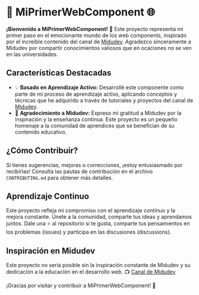 # 🌟 MiPrimerWebComponent 🌐

**¡Bienvenido a MiPrimerWebComponent!** 🚀 Este proyecto representa mi primer paso en el emocionante mundo de los web components, inspirado por el increíble contenido del canal de [Midudev](https://www.youtube.com/@midudev). Agradezco sinceramente a Midudev por compartir conocimientos valiosos que en ocaciones no se ven en las universidades.

## Características Destacadas
- 💡 **Basado en Aprendizaje Activo:** Desarrollé este componente como parte de mi proceso de aprendizaje activo, aplicando conceptos y técnicas que he adquirido a través de tutoriales y proyectos del canal de [Midudev](https://www.youtube.com/@midudev).
- 🙏 **Agradecimiento a Midudev:** Expreso mi gratitud a Midudev por la inspiración y la enseñanza continua. Este proyecto es un pequeño homenaje a la comunidad de aprendices que se benefician de su contenido educativo.

## ¿Cómo Contribuir?
Si tienes sugerencias, mejoras o correcciones, ¡estoy entusiasmado por recibirlas! Consulta las pautas de contribución en el archivo `CONTRIBUTING.md` para obtener más detalles.

## Aprendizaje Continuo
Este proyecto refleja mi compromiso con el aprendizaje continuo y la mejora constante. Únete a la comunidad, comparte tus ideas y aprendamos juntos.
Dale una ⭐ al repositorio si te gusta, comparte tus pensamientos en los problemas (issues) y participa en las discusiones (discussions).

## Inspiración en Midudev
Este proyecto no sería posible sin la inspiración constante de Midudev y su dedicación a la educación en el desarrollo web. 📺 [Canal de Midudev](https://www.youtube.com/@midudev)

¡Gracias por visitar y contribuir a MiPrimerWebComponent! 👏
